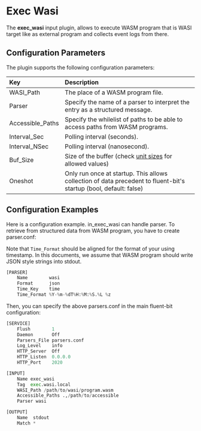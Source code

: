 # Exec Wasi

The **exec_wasi** input plugin, allows to execute WASM program that is WASI target like as external program and collects event logs from there.

## Configuration Parameters

The plugin supports the following configuration parameters:

| Key | Description |
| :--- | :--- |
| WASI\_Path | The place of a WASM program file. |
| Parser | Specify the name of a parser to interpret the entry as a structured message. |
| Accessible\_Paths | Specify the whilelist of paths to be able to access paths from WASM programs. |
| Interval\_Sec | Polling interval \(seconds\). |
| Interval\_NSec | Polling interval \(nanosecond\). |
| Buf\_Size | Size of the buffer \(check [unit sizes](https://docs.fluentbit.io/manual/configuration/unit_sizes) for allowed values\) |
| Oneshot | Only run once at startup. This allows collection of data precedent to fluent-bit's startup (bool, default: false) |

## Configuration Examples

Here is a configuration example.
in\_exec\_wasi can handle parser.
To retrieve from structured data from WASM program, you have to create parser.conf:

Note that `Time_Format` should be aligned for the format of your using timestamp.
In this documents, we assume that WASM program should write JSON style strings into stdout.


```python
[PARSER]
    Name        wasi
    Format      json
    Time_Key    time
    Time_Format %Y-%m-%dT%H:%M:%S.%L %z
```

Then, you can specify the above parsers.conf in the main fluent-bit configuration:

```python
[SERVICE]
    Flush        1
    Daemon       Off
    Parsers_File parsers.conf
    Log_Level    info
    HTTP_Server  Off
    HTTP_Listen  0.0.0.0
    HTTP_Port    2020

[INPUT]
    Name exec_wasi
    Tag  exec.wasi.local
    WASI_Path /path/to/wasi/program.wasm
    Accessible_Paths .,/path/to/accessible
    Parser wasi

[OUTPUT]
    Name  stdout
    Match *

```

